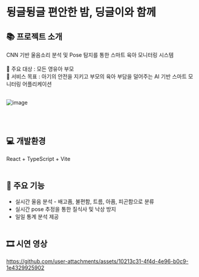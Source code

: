# 뒹글뒹글 편안한 밤, 딩글이와 함께

## 📚 프로젝트 소개 <br>
CNN 기반 울음소리 분석 및 Pose 탐지를 통한 스마트 육아 모니터링 시스템 <br> <br>
📌 주요 대상 : 모든 영유아 부모  <br>
📌 서비스 목표 : 아기의 안전을 지키고 부모의 육아 부담을 덜어주는 AI 기반 스마트 모니터링 어플리케이션 <br>
<br>

![image](https://github.com/user-attachments/assets/0c798f0d-7176-435d-9cf2-7d7d0b1b3515)



<br><br>
## 💻 개발환경 <br>
React + TypeScript + Vite <br> <br>


## 🔎 주요 기능 <br>
- 실시간 울음 분석 - 배고픔, 불편함, 트름, 아픔, 피곤함으로 분류 <br>
- 실시간 pose 추정을 통한 질식사 및 낙상 방지 <br>
- 일일 통계 분석 제공 <br> <br>


## 🎞️ 시연 영상 <br>
https://github.com/user-attachments/assets/10213c31-4f4d-4e96-b0c9-1e4329925902


